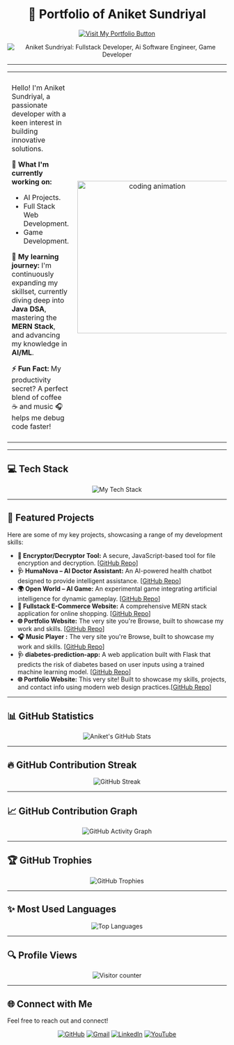<h1 align="center">🚀 Portfolio of Aniket Sundriyal</h1>

<p align="center">
  <a href="https://gxaniket.github.io/Aniket-Portfolio-01/" target="_blank">
    <img src="https://img.shields.io/badge/Visit%20My%20Portfolio-blue?style=for-the-badge&logo=vercel" alt="Visit My Portfolio Button"/>
  </a>
</p>

<p align="center">
  <img src="https://readme-typing-svg.demolab.com?font=Fira+Code&duration=3000&pause=1000&color=00F7FF&center=true&vCenter=true&width=435&lines=Fullstack+Developer;Ai+Software+Engineer;Game+Developer" alt="Aniket Sundriyal: Fullstack Developer, Ai Software Engineer, Game Developer" />
</p>

---

<table width="100%">
  <tr>
    <td valign="top" style="padding: 10px;">

Hello! I'm Aniket Sundriyal, a passionate developer with a keen interest in building innovative solutions.

**🔭 What I'm currently working on:**
* AI Projects.
* Full Stack Web Development.
* Game Development.

**🌱 My learning journey:**
I'm continuously expanding my skillset, currently diving deep into **Java DSA**, mastering the **MERN Stack**, and advancing my knowledge in **AI/ML**.

**⚡ Fun Fact:**
My productivity secret? A perfect blend of coffee ☕ and music 🎧 helps me debug code faster!

</td>
<td align="center" style="padding: 10px;">
  <img src="https://media2.giphy.com/media/v1.Y2lkPTc5MGI3NjExamlvazE4eGpha2I0cHU3cWtwdXpzMGZyMDBxYmxuMjRwdW5oN2Y5dSZlcD12MV9pbnRlcm5hbF9naWZfYnlfaWQmY3Q9Zw/qgQUggAC3Pfv687qPC/giphy.gif" width="350" alt="coding animation" />
</td>
  </tr>
</table>

---

## 💻 Tech Stack

<p align="center">
  <img src="https://skillicons.dev/icons?i=html,css,js,react,nodejs,bootstrap,express,unity,cs,java,python,mongodb,linux,git,github,aiscript,vscode,docker,tailwind,firebase&perline=8" alt="My Tech Stack" />
</p>

---

## 🚀 Featured Projects

Here are some of my key projects, showcasing a range of my development skills:

* **🔐 Encryptor/Decryptor Tool:** A secure, JavaScript-based tool for file encryption and decryption. [[GitHub Repo](https://github.com/Gxaniket/encryptor-decryptor)]
* **🩺 HumaNova – AI Doctor Assistant:** An AI-powered health chatbot designed to provide intelligent assistance. [[GitHub Repo](https://github.com/Gxaniket/HumaNova-AI)]
* **🌍 Open World – AI Game:** An experimental game integrating artificial intelligence for dynamic gameplay. [[GitHub Repo](https://github.com/Gxaniket/Open-World-Game)]
* **🛒 Fullstack E-Commerce Website:** A comprehensive MERN stack application for online shopping. [[GitHub Repo](https://github.com/Gxaniket/ShopSmart-Full_Stack)]
* **🌐 Portfolio Website:** The very site you're Browse, built to showcase my work and skills. [[GitHub Repo](https://github.com/Gxaniket/Portfolio)]
* **🎧 Music Player :** The very site you're Browse, built to showcase my work and skills. [[GitHub Repo](https://github.com/Gxaniket/music-player)]
* **🩺 diabetes-prediction-app:** A web application built with Flask that predicts the risk of diabetes based on user inputs using a trained machine learning model. [[GitHub Repo](https://gxaniket.github.io/diabetes-prediction-app)]
* **🌐 Portfolio Website:** This very site! Built to showcase my skills, projects, and contact info using modern web design practices.[[GitHub Repo](https://gxaniket.github.io/Aniket-Portfolio-01/)]

---

## 📊 GitHub Statistics

<p align="center">
  <img src="https://github-readme-stats.vercel.app/api?username=Gxaniket&show_icons=true&theme=radical" alt="Aniket's GitHub Stats" />
</p>

---
## 🔥 GitHub Contribution Streak

<p align="center">
  <img src="https://github-readme-streak-stats.herokuapp.com?user=gxaniket&theme=radical" alt="GitHub Streak" />
</p>

---

## 📈 GitHub Contribution Graph

<p align="center">
  <img src="https://github-readme-activity-graph.vercel.app/graph?username=Gxaniket&theme=tokyo-night" alt="GitHub Activity Graph" />
</p>

---

## 🏆 GitHub Trophies

<p align="center">
  <img src="https://github-profile-trophy.vercel.app/?username=Gxaniket&theme=monokai" alt="GitHub Trophies" />
</p>

---

## ✨ Most Used Languages

<p align="center">
  <img src="https://github-readme-stats.vercel.app/api/top-langs/?username=Gxaniket&layout=compact&theme=tokyonight" alt="Top Languages" />
</p>

---

## 🔍 Profile Views

<p align="center">
  <img src="https://komarev.com/ghpvc/?username=Gxaniket&label=Profile%20views&color=0e75b6&style=flat" alt="Visitor counter" />
</p>

---

## 🌐 Connect with Me

Feel free to reach out and connect!

<p align="center">
  <a href="https://github.com/GxAniket" target="_blank"><img src="https://img.shields.io/badge/GitHub-100000?style=for-the-badge&logo=github&logoColor=white" alt="GitHub"></a>
  <a href="mailto:sundriyalaniket@gmail.com"><img src="https://img.shields.io/badge/Email-D14836?style=for-the-badge&logo=gmail&logoColor=white" alt="Gmail"></a>
  <a href="https://www.linkedin.com/in/aniket-sundriyal" target="_blank"><img src="https://img.shields.io/badge/LinkedIn-0077B5?style=for-the-badge&logo=linkedin&logoColor=white" alt="LinkedIn"></a>
  <a href="https://www.youtube.com/@gxaniket001" target="_blank"><img src="https://img.shields.io/badge/YouTube-FF0000?style=for-the-badge&logo=youtube&logoColor=white" alt="YouTube"></a>
</p>
